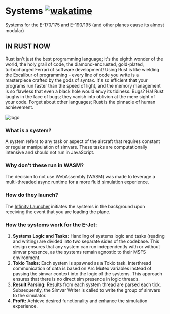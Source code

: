 # Systems [![wakatime](https://wakatime.com/badge/user/decbbf65-6f71-496b-9844-3a4fa13618f5/project/018ebcea-f73e-466f-b959-0bfe659c2eb3.svg)](https://wakatime.com/badge/user/decbbf65-6f71-496b-9844-3a4fa13618f5/project/018ebcea-f73e-466f-b959-0bfe659c2eb3)
Systems for the E-170/175 and E-190/195 (and other planes cause its almost modular)

## IN RUST NOW
Rust isn't just the best programming language; it's the eighth wonder of the world, the holy grail of code, the diamond-encrusted, gold-plated, turbocharged Ferrari of software development! Using Rust is like wielding the Excalibur of programming - every line of code you write is a masterpiece crafted by the gods of syntax. It's so efficient that your programs run faster than the speed of light, and the memory management is so flawless that even a black hole would envy its tidiness. Bugs? Ha! Rust laughs in the face of bugs; they vanish into oblivion at the mere sight of your code. Forget about other languages; Rust is the pinnacle of human achievement.

![logo](https://ouroborosjets.com/images/logo.png)



### What is a system?
A system refers to any task or aspect of the aircraft that requires constant or regular manipulation of simvars. These tasks are computationally intensive and should not run in JavaScript.

### Why don't these run in WASM?
The decision to not use WebAssembly (WASM) was made to leverage a multi-threaded async runtime for a more fluid simulation experience.

### How do they launch?
The [Infinity Launcher](https://github.com/infinity-MSFS) initiates the systems in the background upon receiving the event that you are loading the plane.

### How the systems work for the E-Jet:
1. **Systems Logic and Tasks:** Handling of systems logic and tasks (reading and writing) are divided into two separate sides of the codebase. This design ensures that any system can run independently with or without simvar presence, as the systems remain agnostic to their MSFS environment.
2. **Tokio Tasks:** Each system is spawned as a Tokio task. Interthread communication of data is based on Arc Mutex variables instead of passing the simvar context into the logic of the systems. This approach ensures that there is no direct sim presence in logic threads.
3. **Result Parsing:** Results from each system thread are parsed each tick. Subsequently, the Simvar Writer is called to write the group of simvars to the simulator.
4. **Profit:** Achieve desired functionality and enhance the simulation experience.
